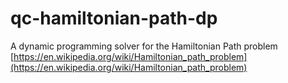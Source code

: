 # qc-hamiltonian-path-dp
A dynamic programming solver for the Hamiltonian Path problem [https://en.wikipedia.org/wiki/Hamiltonian_path_problem](https://en.wikipedia.org/wiki/Hamiltonian_path_problem)

